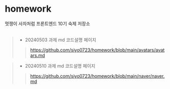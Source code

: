 # homework
멋쟁이 사자처럼 프론트엔드 10기 숙제 저장소
<br>
<br>
> - 20240503 과제 md 코드설명 페이지
>> https://github.com/siyo0723/homework/blob/main/avatars/avatars.md

> - 20240510 과제 md 코드설명 페이지
>> https://github.com/siyo0723/homework/blob/main/naver/naver.md

